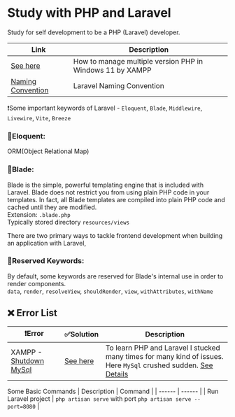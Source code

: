 # Study with PHP and Laravel
Study for self development to be a PHP (Laravel) developer.

| Link | Description |
| ------ | ------ |
| [See here](https://stackoverflow.com/questions/45790160/is-there-way-to-use-two-php-versions-in-xampp) | How to manage multiple version PHP in Windows 11 by XAMPP |
| [Naming Convention](https://webdevetc.com/blog/laravel-naming-conventions) | Laravel Naming Convention |


❗Some important keywords of Laravel - 
`Eloquent`, `Blade`, `Middlewire`, `Livewire`, `Vite`, `Breeze`

### 🔰Eloquent: ### 
ORM(Object Relational Map)

### 🔰Blade: ### 
Blade is the simple, powerful templating engine that is included with Laravel. Blade does not restrict you from using plain PHP code in your templates. In fact, all Blade templates are compiled into plain PHP code and cached until they are modified. 
<br>Extension: `.blade.php` 
<br>Typically stored directory `resources/views`

There are two primary ways to tackle frontend development when building an application with Laravel,

### 🔰Reserved Keywords: ###
By default, some keywords are reserved for Blade's internal use in order to render components.<br>
`data`, `render`, `resolveView`, `shouldRender`, `view`, `withAttributes`, `withName`


## ❌ Error List ##
| ❗Error | ✅Solution | Description |
| ------ | ------ |------ |
| XAMPP - [Shutdown MySql](https://i.stack.imgur.com/j8ntw.png) | [See here](https://i.stack.imgur.com/uyvBO.png) | To learn PHP and Laravel I stucked many times for many kind of issues. Here `MySql` crushed sudden. [See Details](https://stackoverflow.com/questions/18022809/how-to-solve-error-mysql-shutdown-unexpectedly) |

Some Basic Commands
| Description | Command |
| ------ | ------ |
| Run Laravel project | `php artisan serve` with port `php artisan serve --port=8080` |

